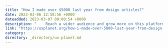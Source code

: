 ```yaml
---
title: "How I made over $5000 last year from design articles?"
date: 2023-03-06 12:58:56 +0000
dateadded: 2023-03-07 00:00:54 +0000
description: "    Reach a wider audience and grow more on this platform.  Continue reading on UX Planet »  "
link: "https://uxplanet.org/how-i-made-over-5000-last-year-from-design-articles-4b18190071c2?source=rss----819cc2aaeee0---4"
category:
directory: _directory/ux-planet.md
---
```

